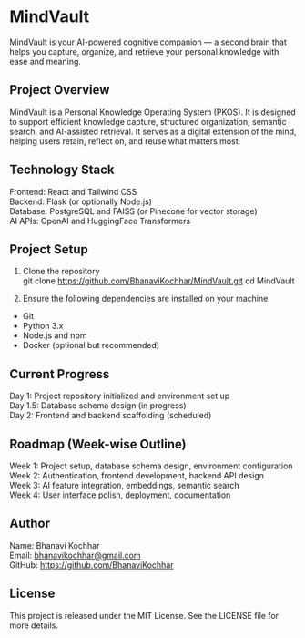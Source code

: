 # MindVault

MindVault is your AI-powered cognitive companion — a second brain that helps you capture, organize, and retrieve your personal knowledge with ease and meaning.

## Project Overview

MindVault is a Personal Knowledge Operating System (PKOS). It is designed to support efficient knowledge capture, structured organization, semantic search, and AI-assisted retrieval. It serves as a digital extension of the mind, helping users retain, reflect on, and reuse what matters most.

## Technology Stack

Frontend: React and Tailwind CSS  
Backend: Flask (or optionally Node.js)  
Database: PostgreSQL and FAISS (or Pinecone for vector storage)  
AI APIs: OpenAI and HuggingFace Transformers

## Project Setup

1. Clone the repository  
git clone https://github.com/BhanaviKochhar/MindVault.git
cd MindVault

2. Ensure the following dependencies are installed on your machine:  
- Git  
- Python 3.x  
- Node.js and npm  
- Docker (optional but recommended)

## Current Progress

Day 1: Project repository initialized and environment set up  
Day 1.5: Database schema design (in progress)  
Day 2: Frontend and backend scaffolding (scheduled)

## Roadmap (Week-wise Outline)

Week 1: Project setup, database schema design, environment configuration  
Week 2: Authentication, frontend development, backend API design  
Week 3: AI feature integration, embeddings, semantic search  
Week 4: User interface polish, deployment, documentation

## Author

Name: Bhanavi Kochhar  
Email: bhanavikochhar@gmail.com  
GitHub: https://github.com/BhanaviKochhar

## License

This project is released under the MIT License. See the LICENSE file for more details.
